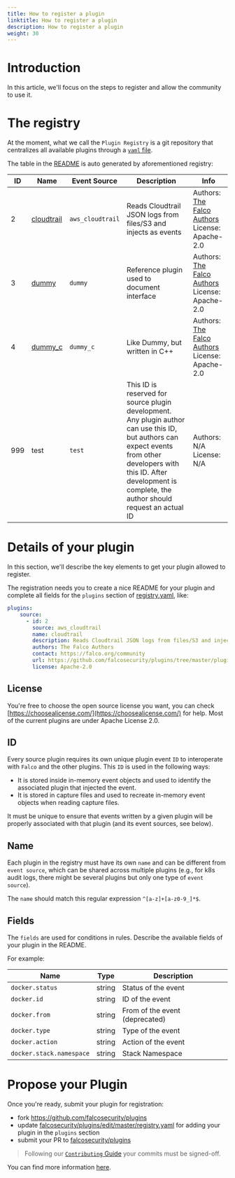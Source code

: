 ```yaml
---
title: How to register a plugin
linktitle: How to register a plugin
description: How to register a plugin
weight: 30
---
```


# Introduction

In this article, we'll focus on the steps to register and allow the community to use it.

# The registry

At the moment, what we call the `Plugin Registry` is a git repository that centralizes all available plugins through a [`yaml` file](https://github.com/falcosecurity/plugins/blob/master/registry.yaml).

The table in the [README](https://github.com/falcosecurity/plugins#registered-plugins) is auto generated by aforementioned registry:

| ID  | Name                                                                                      | Event Source     | Description                                                                                                                                                                                                                   | Info                                                                                |
| --- | ----------------------------------------------------------------------------------------- | ---------------- | ----------------------------------------------------------------------------------------------------------------------------------------------------------------------------------------------------------------------------- | ----------------------------------------------------------------------------------- |
| 2   | [cloudtrail](https://github.com/~~falcosecurity~~/plugins/tree/master/plugins/cloudtrail) | `aws_cloudtrail` | Reads Cloudtrail JSON logs from files/S3 and injects as events                                                                                                                                                                | Authors: [The Falco Authors](https://falco.org/community) <br/> License: Apache-2.0 |
| 3   | [dummy](https://github.com/falcosecurity/plugins/tree/master/plugins/dummy)               | `dummy`          | Reference plugin used to document interface                                                                                                                                                                                   | Authors: [The Falco Authors](https://falco.org/community) <br/> License: Apache-2.0 |
| 4   | [dummy_c](https://github.com/falcosecurity/plugins/tree/master/plugins/dummy_c)           | `dummy_c`        | Like Dummy, but written in C++                                                                                                                                                                                                | Authors: [The Falco Authors](https://falco.org/community) <br/> License: Apache-2.0 |
| 999 | test                                                                                      | `test`           | This ID is reserved for source plugin development. Any plugin author can use this ID, but authors can expect events from other developers with this ID. After development is complete, the author should request an actual ID | Authors: N/A <br/> License: N/A                                                     |

# Details of your plugin

In this section, we'll describe the key elements to get your plugin allowed to register.

The registration needs you to create a nice README for your plugin and complete all fields for the `plugins` section of [registry.yaml](https://github.com/falcosecurity/plugins/blob/master/registry.yaml), like:

```yaml
plugins:
    source:
      - id: 2
        source: aws_cloudtrail
        name: cloudtrail
        description: Reads Cloudtrail JSON logs from files/S3 and injects as events
        authors: The Falco Authors
        contact: https://falco.org/community
        url: https://github.com/falcosecurity/plugins/tree/master/plugins/cloudtrail
        license: Apache-2.0
```

## License

You're free to choose the open source license you want, you can check [https://choosealicense.com/](https://choosealicense.com/) for help. Most of the current plugins are under Apache License 2.0.

## ID

Every source plugin requires its own unique plugin event `ID` to interoperate with `Falco` and the other plugins. This `ID` is used in the following ways:

* It is stored inside in-memory event objects and used to identify the associated plugin that injected the event.
* It is stored in capture files and used to recreate in-memory event objects when reading capture files.

It must be unique to ensure that events written by a given plugin will be properly associated with that plugin (and its event sources, see below).

## Name

Each plugin in the registry must have its own `name` and can be different from `event source`, which can be shared across multiple plugins (e.g., for k8s audit logs, there might be several plugins but only one type of `event source`).

The `name` should match this regular expression `^[a-z]+[a-z0-9_]*$`.

## Fields

The `fields` are used for conditions in rules. Describe the available fields of your plugin in the README.

For example:

| Name                     | Type   | Description                    |
| ------------------------ | ------ | ------------------------------ |
| `docker.status`          | string | Status of the event            |
| `docker.id`              | string | ID of the event                |
| `docker.from`            | string | From of the event (deprecated) |
| `docker.type`            | string | Type of the event              |
| `docker.action`          | string | Action of the event            |
| `docker.stack.namespace` | string | Stack Namespace                |

# Propose your Plugin

Once you're ready, submit your plugin for registration:
* fork https://github.com/falcosecurity/plugins
* update [falcosecurity/plugins/edit/master/registry.yaml](https://github.com/falcosecurity/plugins/edit/master/registry.yaml) for adding your plugin in the `plugins` section
* submit your PR to [falcosecurity/plugins](https://github.com/falcosecurity/plugins)

> Following our [`Contributing` Guide](https://github.com/falcosecurity/.github/blob/master/CONTRIBUTING.md) your commits must be signed-off.

You can find more information [here](https://github.com/falcosecurity/plugins#registering-a-new-plugin).
